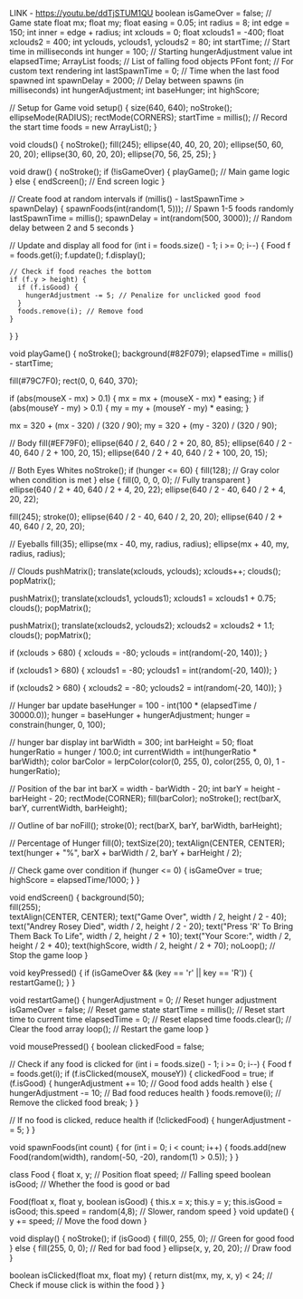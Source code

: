 LINK - https://youtu.be/ddTjSTUM1QU 
boolean isGameOver = false;  // Game state
float mx;
float my;
float easing = 0.05;
int radius = 8;
int edge = 150;
int inner = edge + radius;
int xclouds = 0;
float xclouds1 = -400;
float xclouds2 = 400;
int yclouds, yclouds1, yclouds2 = 80;
int startTime; // Start time in milliseconds
int hunger = 100; // Starting hungerAdjustment value
int elapsedTime;
ArrayList<Food> foods;  // List of falling food objects
PFont font;             // For custom text rendering
int lastSpawnTime = 0;  // Time when the last food spawned
int spawnDelay = 2000;  // Delay between spawns (in milliseconds)
int hungerAdjustment;
int baseHunger;
int highScore;

// Setup for Game
void setup() {
  size(640, 640);
  noStroke();
  ellipseMode(RADIUS);
  rectMode(CORNERS);
  startTime = millis(); // Record the start time
  foods = new ArrayList<Food>();
}

void clouds() {
  noStroke();
  fill(245);
  ellipse(40, 40, 20, 20);
  ellipse(50, 60, 20, 20);
  ellipse(30, 60, 20, 20);
  ellipse(70, 56, 25, 25);
}

void draw() {
  noStroke();
  if (!isGameOver) {
    playGame();  // Main game logic
  } else {
    endScreen(); // End screen logic
  }

  // Create food at random intervals
  if (millis() - lastSpawnTime > spawnDelay) {
    spawnFoods(int(random(1, 5))); // Spawn 1-5 foods randomly
    lastSpawnTime = millis();
    spawnDelay = int(random(500, 3000)); // Random delay between 2 and 5 seconds
  }

  // Update and display all food
  for (int i = foods.size() - 1; i >= 0; i--) {
    Food f = foods.get(i);
    f.update();
    f.display();

    // Check if food reaches the bottom
    if (f.y > height) {
      if (f.isGood) {
        hungerAdjustment -= 5; // Penalize for unclicked good food
      }
      foods.remove(i); // Remove food
    }
  }
}

void playGame() {
  noStroke();
  background(#82F079);
  elapsedTime = millis() - startTime;

  fill(#79C7F0);
  rect(0, 0, 640, 370);

  if (abs(mouseX - mx) > 0.1) {
    mx = mx + (mouseX - mx) * easing;
  }
  if (abs(mouseY - my) > 0.1) {
    my = my + (mouseY - my) * easing;
  }

  mx = 320 + (mx - 320) / (320 / 90);
  my = 320 + (my - 320) / (320 / 90);

  // Body
  fill(#EF79F0);
  ellipse(640 / 2, 640 / 2 + 20, 80, 85);
  ellipse(640 / 2 - 40, 640 / 2 + 100, 20, 15);
  ellipse(640 / 2 + 40, 640 / 2 + 100, 20, 15);

  // Both Eyes Whites
  noStroke();
  if (hunger <= 60) {
    fill(128); // Gray color when condition is met
  } else {
    fill(0, 0, 0, 0); // Fully transparent
  }
  ellipse(640 / 2 + 40, 640 / 2 + 4, 20, 22);
  ellipse(640 / 2 - 40, 640 / 2 + 4, 20, 22);

  fill(245);
  stroke(0);
  ellipse(640 / 2 - 40, 640 / 2, 20, 20);
  ellipse(640 / 2 + 40, 640 / 2, 20, 20);

  // Eyeballs
  fill(35);
  ellipse(mx - 40, my, radius, radius);
  ellipse(mx + 40, my, radius, radius);

  // Clouds
  pushMatrix();
  translate(xclouds, yclouds);
  xclouds++;
  clouds();
  popMatrix();

  pushMatrix();
  translate(xclouds1, yclouds1);
  xclouds1 = xclouds1 + 0.75;
  clouds();
  popMatrix();

  pushMatrix();
  translate(xclouds2, yclouds2);
  xclouds2 = xclouds2 + 1.1;
  clouds();
  popMatrix();

  if (xclouds > 680) {
    xclouds = -80;
    yclouds = int(random(-20, 140));
  }

  if (xclouds1 > 680) {
    xclouds1 = -80;
    yclouds1 = int(random(-20, 140));
  }

  if (xclouds2 > 680) {
    xclouds2 = -80;
    yclouds2 = int(random(-20, 140));
  }

  // Hunger bar update
  baseHunger = 100 - int(100 * (elapsedTime / 30000.0));
  hunger = baseHunger + hungerAdjustment;
  hunger = constrain(hunger, 0, 100); 

  // hunger bar display
  int barWidth = 300; 
  int barHeight = 50; 
  float hungerRatio = hunger / 100.0;
  int currentWidth = int(hungerRatio * barWidth);
  color barColor = lerpColor(color(0, 255, 0), color(255, 0, 0), 1 - hungerRatio);

  // Position of the bar
  int barX = width - barWidth - 20;
  int barY = height - barHeight - 20;
  rectMode(CORNER);
  fill(barColor);
  noStroke();
  rect(barX, barY, currentWidth, barHeight);

  // Outline of bar
  noFill();
  stroke(0);
  rect(barX, barY, barWidth, barHeight);

  // Percentage of Hunger 
  fill(0);
  textSize(20);
  textAlign(CENTER, CENTER);
  text(hunger + "%", barX + barWidth / 2, barY + barHeight / 2);

  // Check game over condition
  if (hunger <= 0) {
    isGameOver = true;
    highScore = elapsedTime/1000;
  }
}

void endScreen() {
  background(50);  
  fill(255);  
  textAlign(CENTER, CENTER);
  text("Game Over", width / 2, height / 2 - 40);
  text("Andrey Rosey Died", width / 2, height / 2 - 20);
  text("Press 'R' To Bring Them Back To Life", width / 2, height / 2 + 10);
  text("Your Score:", width / 2, height / 2 + 40);
  text(highScore, width / 2, height / 2 + 70);
  noLoop(); // Stop the game loop
}

void keyPressed() {
  if (isGameOver && (key == 'r' || key == 'R')) {
    restartGame();
  }
}

void restartGame() {
  hungerAdjustment = 0;  // Reset hunger adjustment
  isGameOver = false;  // Reset game state
  startTime = millis();  // Reset start time to current time
  elapsedTime = 0;  // Reset elapsed time
  foods.clear();  // Clear the food array
  loop();  // Restart the game loop
}

void mousePressed() {
  boolean clickedFood = false;

  // Check if any food is clicked
  for (int i = foods.size() - 1; i >= 0; i--) {
    Food f = foods.get(i);
    if (f.isClicked(mouseX, mouseY)) {
      clickedFood = true;
      if (f.isGood) {
        hungerAdjustment += 10; // Good food adds health
      } else {
        hungerAdjustment -= 10; // Bad food reduces health
      }
      foods.remove(i); // Remove the clicked food
      break;
    }
  }

  // If no food is clicked, reduce health
  if (!clickedFood) {
    hungerAdjustment -= 5;
  }
}

void spawnFoods(int count) {
  for (int i = 0; i < count; i++) {
    foods.add(new Food(random(width), random(-50, -20), random(1) > 0.5));
  }
}

class Food {
  float x, y;       // Position
  float speed;      // Falling speed
  boolean isGood;   // Whether the food is good or bad

  Food(float x, float y, boolean isGood) {
    this.x = x;
    this.y = y;
    this.isGood = isGood;
    this.speed = random(4,8); // Slower, random speed
  }
  void update() {
    y += speed; // Move the food down
  }

  void display() {
    noStroke();
    if (isGood) {
      fill(0, 255, 0); // Green for good food
    } else {
      fill(255, 0, 0); // Red for bad food
    }
    ellipse(x, y, 20, 20); // Draw food
  }

  boolean isClicked(float mx, float my) {
    return dist(mx, my, x, y) < 24; // Check if mouse click is within the food
  }
}
